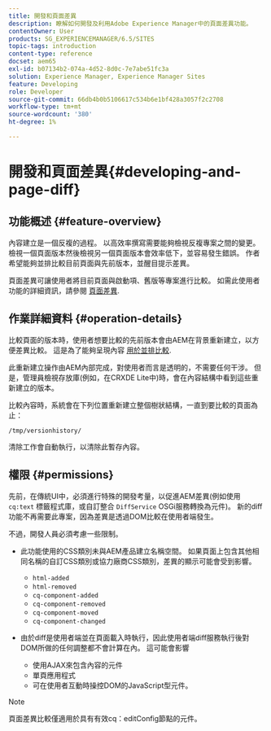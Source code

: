 ```yaml
---
title: 開發和頁面差異
description: 瞭解如何開發及利用Adobe Experience Manager中的頁面差異功能。
contentOwner: User
products: SG_EXPERIENCEMANAGER/6.5/SITES
topic-tags: introduction
content-type: reference
docset: aem65
exl-id: b07134b2-074a-4d52-8d0c-7e7abe51fc3a
solution: Experience Manager, Experience Manager Sites
feature: Developing
role: Developer
source-git-commit: 66db4b0b5106617c534b6e1bf428a3057f2c2708
workflow-type: tm+mt
source-wordcount: '380'
ht-degree: 1%

---
```


# 開發和頁面差異{#developing-and-page-diff}

## 功能概述 {#feature-overview}

內容建立是一個反複的過程。 以高效率撰寫需要能夠檢視反複專案之間的變更。 檢視一個頁面版本然後檢視另一個頁面版本會效率低下，並容易發生錯誤。 作者希望能夠並排比較目前頁面與先前版本，並醒目提示差異。

頁面差異可讓使用者將目前頁面與啟動項、舊版等專案進行比較。 如需此使用者功能的詳細資訊，請參閱 [頁面差異](/help/sites-authoring/page-diff.md).

## 作業詳細資料 {#operation-details}

比較頁面的版本時，使用者想要比較的先前版本會由AEM在背景重新建立，以方便差異比較。 這是為了能夠呈現內容 [用於並排比較](/help/sites-developing/pagediff.md#operation-details).

此重新建立操作由AEM內部完成，對使用者而言是透明的，不需要任何干涉。 但是，管理員檢視存放庫(例如，在CRXDE Lite中)時，會在內容結構中看到這些重新建立的版本。

比較內容時，系統會在下列位置重新建立整個樹狀結構，一直到要比較的頁面為止：

`/tmp/versionhistory/`

清除工作會自動執行，以清除此暫存內容。

## 權限 {#permissions}

先前，在傳統UI中，必須進行特殊的開發考量，以促進AEM差異(例如使用 `cq:text` 標籤程式庫，或自訂整合 `DiffService` OSGi服務轉換為元件)。 新的diff功能不再需要此專案，因為差異是透過DOM比較在使用者端發生。

不過，開發人員必須考慮一些限制。

* 此功能使用的CSS類別未與AEM產品建立名稱空間。 如果頁面上包含其他相同名稱的自訂CSS類別或協力廠商CSS類別，差異的顯示可能會受到影響。

   * `html-added`
   * `html-removed`
   * `cq-component-added`
   * `cq-component-removed`
   * `cq-component-moved`
   * `cq-component-changed`

* 由於diff是使用者端並在頁面載入時執行，因此使用者端diff服務執行後對DOM所做的任何調整都不會計算在內。 這可能會影響

   * 使用AJAX來包含內容的元件
   * 單頁應用程式
   * 可在使用者互動時操控DOM的JavaScript型元件。

>[!NOTE]
>
>頁面差異比較僅適用於具有有效cq：editConfig節點的元件。
